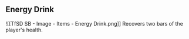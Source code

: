 ## Energy Drink
![[TfSD SB - Image - Items - Energy Drink.png]]
Recovers two bars of the player's health.
